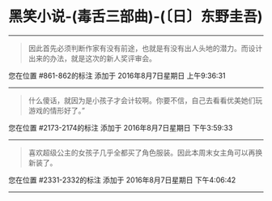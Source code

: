 # 黑笑小说-(毒舌三部曲)-(〔日〕东野圭吾)

---

> 因此首先必须判断作家有没有前途，也就是有没有出人头地的潜力。而设计出来的办法，就是这次的新人奖评审会。

您在位置 #861-862的标注 添加于 2016年8月7日星期日 上午9:36:31

---

> 什么傻话，就因为是小孩子才会计较啊。你要不信，自己去看看优美她们玩游戏的情形好了。”

您在位置 #2173-2174的标注 添加于 2016年8月7日星期日 下午3:59:33

---

> 喜欢超级公主的女孩子几乎全都买了角色服装。因此本周末女主角可以再换新装了。

您在位置 #2331-2332的标注 添加于 2016年8月7日星期日 下午4:06:42

---

